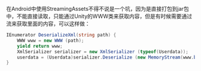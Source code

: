 在Android中使用StreamingAssets不得不说是一个坑，因为是直接打包到jar包中，不能直接读取，只能通过Unity的WWW类来获取内容，但是有时候需要通过流来获取里面的内容，可以这样做：
``` csharp
IEnumerator DeserializeXml(string path) {
    WWW www = new WWW (path);
    yield return www;
    XmlSerializer serializer = new XmlSerializer (typeof(Userdata));
    userdata = (Userdata)serializer.Deserialize (new MemoryStream(www.bytes));	
}
```